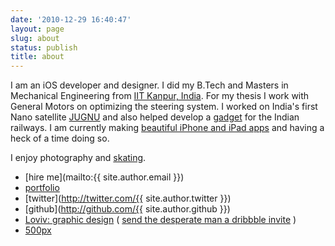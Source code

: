 ```yaml
---
date: '2010-12-29 16:40:47'
layout: page
slug: about
status: publish
title: about
---
```

I am an iOS developer and designer. I did my B.Tech and Masters in Mechanical Engineering from [IIT Kanpur, India](http://www.iitk.ac.in/). For my thesis I work with General Motors on optimizing the steering system. I worked on India's first Nano satellite [JUGNU](http://www.iitk.ac.in/me/jugnu/index.htm) and also helped develop a [gadget](http://momsiitk.wordpress.com/moms/) for the Indian railways. I am currently making [beautiful iPhone and iPad apps](http://whatanapp.com) and having a heck of a time doing so.

I enjoy photography and [skating](http://www.k2skates.com/inline-skates/il-capo). 

- [hire me](mailto:{{ site.author.email }})
- [portfolio](http://whatanapp.com/shubhamgoel)
- [twitter](http://twitter.com/{{ site.author.twitter }})
- [github](http://github.com/{{ site.author.github }})
- [Loviv: graphic design](http://loviv.com/shubhamgoel) ( [send the desperate man a dribbble invite](http://dribbble.com/shubhamgoel) )
- [500px](http://500px.com/shubhamgoel)